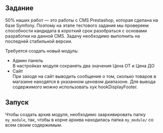 ## Задание
50% наших работ — это работы с CMS Prestashop, которая сделана на базе Symfony. Поэтому на этапе тестового задания мы проверяем способности кандидата в короткий срок разобраться с основами разработки на данной CMS. Задачу необходимо выполнить на последней стабильной версии.  

Требуется создать новый модуль:
  - Админ панель  
    В настройках модуля сохранять два значения Цена ОТ и Цена ДО
  - Сайт  
    При заходе на сайт выводить сообщение о том, сколько товаров в магазине находятся в указанном ценовом диапазоне. Для вывода содержимого можно использовать хук hookDisplayFooter.


## Запуск
Чтобы создать архив модуля, необходимо заархивировать папку  `my_module`, так, чтобы в корне архива находилась папка `my_module/` со всем своим содержимым.
